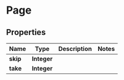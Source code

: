 

# Page


## Properties

| Name | Type | Description | Notes |
|------------ | ------------- | ------------- | -------------|
|**skip** | **Integer** |  |  |
|**take** | **Integer** |  |  |



